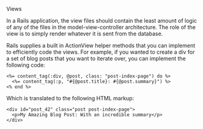 Views

In a Rails application, the view files should contain the least amount of logic of any of the files in the model-view-controller architecture. The role of the view is to simply render whatever it is sent from the database.

Rails supplies a built in ActionView helper methods that you can implement to efficiently code the views. For example, if you wanted to create a div for a set of blog posts that you want to iterate over, you can implement the following code:    
    
    <%= content_tag(:div, @post, class: "post-index-page") do %>
      <%= content_tag(:p, "#{@post.title}: #{@post.summary}") %>
    <% end %>

Which is translated to the following HTML markup:

    <div id="post_42" class="post post-index-page">
      <p>My Amazing Blog Post: With an incredible summary</p>
    </div>